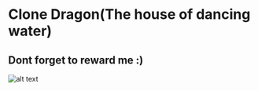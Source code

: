 # Clone Dragon(The house of dancing water)
## Dont forget to reward me :)

![alt text](https://fbcdn-sphotos-g-a.akamaihd.net/hphotos-ak-xfa1/v/t1.0-9/s526x395/10991239_830529113685336_203571635818114308_n.jpg?oh=9d98cfac96bcc410d73ccc8a4f13f969&oe=55969DC9&__gda__=1431062951_3098b0209c4cf635489f0f0845cf0921 "Logo Title Text 1")
